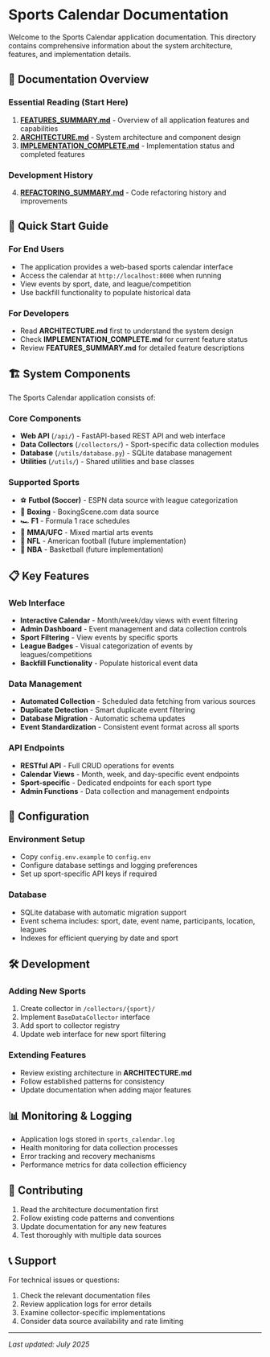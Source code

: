 # Sports Calendar Documentation

Welcome to the Sports Calendar application documentation. This directory contains comprehensive information about the system architecture, features, and implementation details.

## 📖 Documentation Overview

### Essential Reading (Start Here)

1. **[FEATURES_SUMMARY.md](./FEATURES_SUMMARY.md)** - Overview of all application features and capabilities
2. **[ARCHITECTURE.md](./ARCHITECTURE.md)** - System architecture and component design
3. **[IMPLEMENTATION_COMPLETE.md](./IMPLEMENTATION_COMPLETE.md)** - Implementation status and completed features

### Development History

4. **[REFACTORING_SUMMARY.md](./REFACTORING_SUMMARY.md)** - Code refactoring history and improvements

## 🚀 Quick Start Guide

### For End Users
- The application provides a web-based sports calendar interface
- Access the calendar at `http://localhost:8000` when running
- View events by sport, date, and league/competition
- Use backfill functionality to populate historical data

### For Developers
- Read **ARCHITECTURE.md** first to understand the system design
- Check **IMPLEMENTATION_COMPLETE.md** for current feature status
- Review **FEATURES_SUMMARY.md** for detailed feature descriptions

## 🏗️ System Components

The Sports Calendar application consists of:

### Core Components
- **Web API** (`/api/`) - FastAPI-based REST API and web interface
- **Data Collectors** (`/collectors/`) - Sport-specific data collection modules
- **Database** (`/utils/database.py`) - SQLite database management
- **Utilities** (`/utils/`) - Shared utilities and base classes

### Supported Sports
- ⚽ **Futbol (Soccer)** - ESPN data source with league categorization
- 🥊 **Boxing** - BoxingScene.com data source
- 🏎️ **F1** - Formula 1 race schedules
- 🥋 **MMA/UFC** - Mixed martial arts events
- 🏈 **NFL** - American football (future implementation)
- 🏀 **NBA** - Basketball (future implementation)

## 📋 Key Features

### Web Interface
- **Interactive Calendar** - Month/week/day views with event filtering
- **Admin Dashboard** - Event management and data collection controls
- **Sport Filtering** - View events by specific sports
- **League Badges** - Visual categorization of events by leagues/competitions
- **Backfill Functionality** - Populate historical event data

### Data Management
- **Automated Collection** - Scheduled data fetching from various sources
- **Duplicate Detection** - Smart duplicate event filtering
- **Database Migration** - Automatic schema updates
- **Event Standardization** - Consistent event format across all sports

### API Endpoints
- **RESTful API** - Full CRUD operations for events
- **Calendar Views** - Month, week, and day-specific event endpoints
- **Sport-specific** - Dedicated endpoints for each sport type
- **Admin Functions** - Data collection and management endpoints

## 🔧 Configuration

### Environment Setup
- Copy `config.env.example` to `config.env`
- Configure database settings and logging preferences
- Set up sport-specific API keys if required

### Database
- SQLite database with automatic migration support
- Event schema includes: sport, date, event name, participants, location, leagues
- Indexes for efficient querying by date and sport

## 🛠️ Development

### Adding New Sports
1. Create collector in `/collectors/{sport}/`
2. Implement `BaseDataCollector` interface
3. Add sport to collector registry
4. Update web interface for new sport filtering

### Extending Features
- Review existing architecture in **ARCHITECTURE.md**
- Follow established patterns for consistency
- Update documentation when adding major features

## 📊 Monitoring & Logging

- Application logs stored in `sports_calendar.log`
- Health monitoring for data collection processes
- Error tracking and recovery mechanisms
- Performance metrics for data collection efficiency

## 🤝 Contributing

1. Read the architecture documentation first
2. Follow existing code patterns and conventions
3. Update documentation for any new features
4. Test thoroughly with multiple data sources

## 📞 Support

For technical issues or questions:
1. Check the relevant documentation files
2. Review application logs for error details
3. Examine collector-specific implementations
4. Consider data source availability and rate limiting

---

*Last updated: July 2025*
